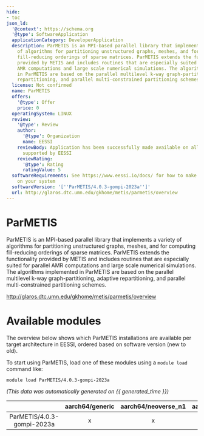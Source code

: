 ```yaml
---
hide:
- toc
json_ld:
  '@context': https://schema.org
  '@type': SoftwareApplication
  applicationCategory: DeveloperApplication
  description: ParMETIS is an MPI-based parallel library that implements a variety
    of algorithms for partitioning unstructured graphs, meshes, and for computing
    fill-reducing orderings of sparse matrices. ParMETIS extends the functionality
    provided by METIS and includes routines that are especially suited for parallel
    AMR computations and large scale numerical simulations. The algorithms implemented
    in ParMETIS are based on the parallel multilevel k-way graph-partitioning, adaptive
    repartitioning, and parallel multi-constrained partitioning schemes.
  license: Not confirmed
  name: ParMETIS
  offers:
    '@type': Offer
    price: 0
  operatingSystem: LINUX
  review:
    '@type': Review
    author:
      '@type': Organization
      name: EESSI
    reviewBody: Application has been successfully made available on all architectures
      supported by EESSI
    reviewRating:
      '@type': Rating
      ratingValue: 5
  softwareRequirements: See https://www.eessi.io/docs/ for how to make EESSI available
    on your system
  softwareVersion: '[''ParMETIS/4.0.3-gompi-2023a'']'
  url: http://glaros.dtc.umn.edu/gkhome/metis/parmetis/overview
---
```


ParMETIS
========


ParMETIS is an MPI-based parallel library that implements a variety of algorithms for partitioning unstructured graphs, meshes, and for computing fill-reducing orderings of sparse matrices. ParMETIS extends the functionality provided by METIS and includes routines that are especially suited for parallel AMR computations and large scale numerical simulations. The algorithms implemented in ParMETIS are based on the parallel multilevel k-way graph-partitioning, adaptive repartitioning, and parallel multi-constrained partitioning schemes.

http://glaros.dtc.umn.edu/gkhome/metis/parmetis/overview
# Available modules


The overview below shows which ParMETIS installations are available per target architecture in EESSI, ordered based on software version (new to old).

To start using ParMETIS, load one of these modules using a `module load` command like:

```shell
module load ParMETIS/4.0.3-gompi-2023a
```

*(This data was automatically generated on {{ generated_time }})*  

| |aarch64/generic|aarch64/neoverse_n1|aarch64/neoverse_v1|aarch64/nvidia|x86_64/generic|x86_64/amd/zen2|x86_64/amd/zen3|x86_64/amd/zen4|x86_64/intel/haswell|x86_64/intel/sapphirerapids|x86_64/intel/skylake_avx512|aarch64/nvidia/grace|
| :---: | :---: | :---: | :---: | :---: | :---: | :---: | :---: | :---: | :---: | :---: | :---: | :---: |
|ParMETIS/4.0.3-gompi-2023a|x|x|x|-|x|x|x|x|x|x|x|x|
